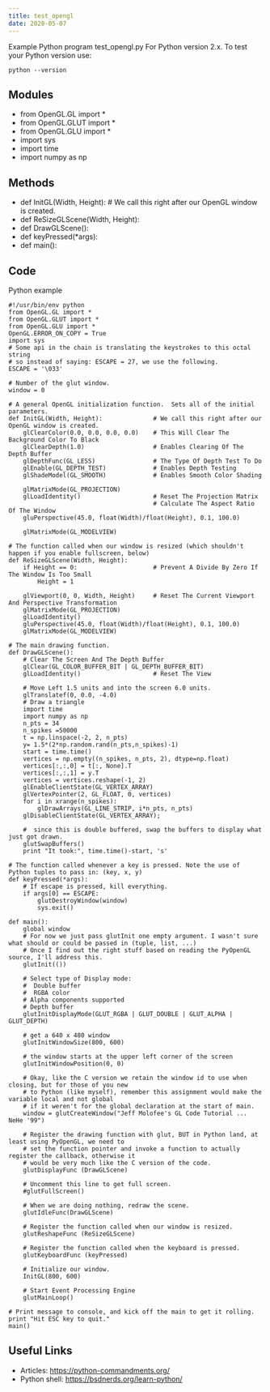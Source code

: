 ```yaml
---
title: test_opengl
date: 2020-05-07
---
```

Example Python program test_opengl.py
For Python version 2.x.
To test your Python version use:

    python --version

## Modules

* from OpenGL.GL import *
* from OpenGL.GLUT import *
* from OpenGL.GLU import *
* import sys
* import time
* import numpy as np

## Methods

* def InitGL(Width, Height):				# We call this right after our OpenGL window is created.
* def ReSizeGLScene(Width, Height):
* def DrawGLScene():
* def keyPressed(*args):
* def main():

## Code

Python example

    #!/usr/bin/env python
    from OpenGL.GL import *
    from OpenGL.GLUT import *
    from OpenGL.GLU import *
    OpenGL.ERROR_ON_COPY = True
    import sys
    # Some api in the chain is translating the keystrokes to this octal string
    # so instead of saying: ESCAPE = 27, we use the following.
    ESCAPE = '\033'
    
    # Number of the glut window.
    window = 0
    
    # A general OpenGL initialization function.  Sets all of the initial parameters. 
    def InitGL(Width, Height):				# We call this right after our OpenGL window is created.
        glClearColor(0.0, 0.0, 0.0, 0.0)	# This Will Clear The Background Color To Black
        glClearDepth(1.0)					# Enables Clearing Of The Depth Buffer
        glDepthFunc(GL_LESS)				# The Type Of Depth Test To Do
        glEnable(GL_DEPTH_TEST)				# Enables Depth Testing
        glShadeModel(GL_SMOOTH)				# Enables Smooth Color Shading
    	
        glMatrixMode(GL_PROJECTION)
        glLoadIdentity()					# Reset The Projection Matrix
    										# Calculate The Aspect Ratio Of The Window
        gluPerspective(45.0, float(Width)/float(Height), 0.1, 100.0)
    
        glMatrixMode(GL_MODELVIEW)
    
    # The function called when our window is resized (which shouldn't happen if you enable fullscreen, below)
    def ReSizeGLScene(Width, Height):
        if Height == 0:						# Prevent A Divide By Zero If The Window Is Too Small 
    	    Height = 1
    
        glViewport(0, 0, Width, Height)		# Reset The Current Viewport And Perspective Transformation
        glMatrixMode(GL_PROJECTION)
        glLoadIdentity()
        gluPerspective(45.0, float(Width)/float(Height), 0.1, 100.0)
        glMatrixMode(GL_MODELVIEW)
    
    # The main drawing function. 
    def DrawGLScene():
        # Clear The Screen And The Depth Buffer
        glClear(GL_COLOR_BUFFER_BIT | GL_DEPTH_BUFFER_BIT)
        glLoadIdentity()					# Reset The View 
    
        # Move Left 1.5 units and into the screen 6.0 units.
        glTranslatef(0, 0.0, -4.0)
        # Draw a triangle
        import time
        import numpy as np
        n_pts = 34
        n_spikes =50000
        t = np.linspace(-2, 2, n_pts)
        y= 1.5*(2*np.random.rand(n_pts,n_spikes)-1)
        start = time.time()
        vertices = np.empty((n_spikes, n_pts, 2), dtype=np.float)
        vertices[:,:,0] = t[:, None].T
        vertices[:,:,1] = y.T
        vertices = vertices.reshape(-1, 2)
        glEnableClientState(GL_VERTEX_ARRAY)
        glVertexPointer(2, GL_FLOAT, 0, vertices)
        for i in xrange(n_spikes):
            glDrawArrays(GL_LINE_STRIP, i*n_pts, n_pts)     
        glDisableClientState(GL_VERTEX_ARRAY);
        
        #  since this is double buffered, swap the buffers to display what just got drawn. 
        glutSwapBuffers()
        print "It took:", time.time()-start, 's'
    
    # The function called whenever a key is pressed. Note the use of Python tuples to pass in: (key, x, y)  
    def keyPressed(*args):
    	# If escape is pressed, kill everything.
        if args[0] == ESCAPE:
    	    glutDestroyWindow(window)
    	    sys.exit()
    
    def main():
    	global window
    	# For now we just pass glutInit one empty argument. I wasn't sure what should or could be passed in (tuple, list, ...)
    	# Once I find out the right stuff based on reading the PyOpenGL source, I'll address this.
    	glutInit(())
    
    	# Select type of Display mode:   
    	#  Double buffer 
    	#  RGBA color
    	# Alpha components supported 
    	# Depth buffer
    	glutInitDisplayMode(GLUT_RGBA | GLUT_DOUBLE | GLUT_ALPHA | GLUT_DEPTH)
    	
    	# get a 640 x 480 window 
    	glutInitWindowSize(800, 600)
    	
    	# the window starts at the upper left corner of the screen 
    	glutInitWindowPosition(0, 0)
    	
    	# Okay, like the C version we retain the window id to use when closing, but for those of you new
    	# to Python (like myself), remember this assignment would make the variable local and not global
    	# if it weren't for the global declaration at the start of main.
    	window = glutCreateWindow("Jeff Molofee's GL Code Tutorial ... NeHe '99")
    
       	# Register the drawing function with glut, BUT in Python land, at least using PyOpenGL, we need to
    	# set the function pointer and invoke a function to actually register the callback, otherwise it
    	# would be very much like the C version of the code.	
    	glutDisplayFunc (DrawGLScene)
    	
    	# Uncomment this line to get full screen.
    	#glutFullScreen()
    
    	# When we are doing nothing, redraw the scene.
    	glutIdleFunc(DrawGLScene)
    	
    	# Register the function called when our window is resized.
    	glutReshapeFunc (ReSizeGLScene)
    	
    	# Register the function called when the keyboard is pressed.  
    	glutKeyboardFunc (keyPressed)
    
    	# Initialize our window. 
    	InitGL(800, 600)
    
    	# Start Event Processing Engine	
    	glutMainLoop()
    
    # Print message to console, and kick off the main to get it rolling.
    print "Hit ESC key to quit."
    main()
        	
    

## Useful Links

- Articles: https://python-commandments.org/
- Python shell: https://bsdnerds.org/learn-python/
